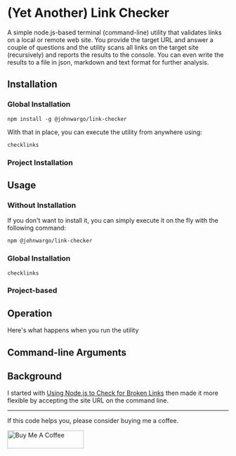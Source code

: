 # (Yet Another) Link Checker

A simple node.js-based terminal (command-line) utility that validates links on a local or remote web site. You provide the target URL and answer a couple of questions and the utility scans all links on the target site (recursively) and reports the results to the console. You can even write the results to a file in json, markdown and text format for further analysis.

## Installation

### Global Installation

```shell
npm install -g @johnwargo/link-checker
```

With that in place, you can execute the utility from anywhere using:

```shell
checklinks
```

### Project Installation



## Usage

### Without Installation

If you don't want to install it, you can simply execute it on the fly with the following command:

```shell
npm @johnwargo/link-checker
```


### Global Installation

```shell
checklinks
```

### Project-based



## Operation

Here's what happens when you run the utility


## Command-line Arguments

## Background

I started with [Using Node.js to Check for Broken Links](https://www.seancdavis.com/posts/using-nodejs-to-check-for-broken-links/) then made it more flexible by accepting the site URL on the command line.

***

If this code helps you, please consider buying me a coffee.

<a href="https://www.buymeacoffee.com/johnwargo" target="_blank"><img src="https://cdn.buymeacoffee.com/buttons/default-orange.png" alt="Buy Me A Coffee" height="41" width="174"></a>